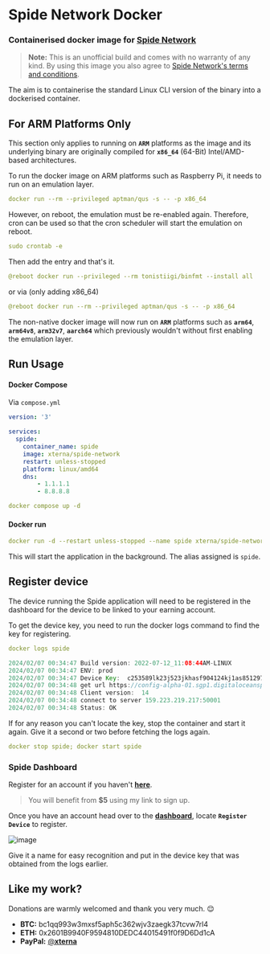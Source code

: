 # Spide Network Docker

### Containerised docker image for [Spide Network](https://spide.network/register.html?c315ee)

>**Note:** This is an unofficial build and comes with no warranty of any kind. By using this image you also agree to [Spide Network's terms and conditions](https://spide.network/terms-of-use.html).

The aim is to containerise the standard Linux CLI version of the binary into a dockerised container.

## For ARM Platforms Only
This section only applies to running on **`ARM`** platforms as the image and its underlying binary are originally compiled for **`x86_64`** (64-Bit) Intel/AMD-based architectures.

To run the docker image on ARM platforms such as Raspberry Pi, it needs to run on an emulation layer.

```yaml
docker run --rm --privileged aptman/qus -s -- -p x86_64
```

However, on reboot, the emulation must be re-enabled again. Therefore, cron can be used so that the cron scheduler will start the emulation on reboot.

```yaml
sudo crontab -e
```

Then add the entry and that's it.

```yaml
@reboot docker run --privileged --rm tonistiigi/binfmt --install all
```
or via (only adding x86_64)
```yaml
@reboot docker run --rm --privileged aptman/qus -s -- -p x86_64
```

The non-native docker image will now run on **`ARM`** platforms such as **`arm64`**, **`arm64v8`**, **`arm32v7`**, **`aarch64`** which previously wouldn't without first enabling the emulation layer.

## Run Usage
#### Docker Compose
Via `compose.yml`
```yaml
version: '3'

services:
  spide:
    container_name: spide
    image: xterna/spide-network
    restart: unless-stopped
    platform: linux/amd64
    dns:
        - 1.1.1.1
        - 8.8.8.8
```
```yaml
docker compose up -d
```

#### Docker run
```yaml
docker run -d --restart unless-stopped --name spide xterna/spide-network
```
This will start the application in the background. The alias assigned is `spide`.

## Register device
The device running the Spide application will need to be registered in the dashboard for the device to be linked to your earning account.

To get the device key, you need to run the docker logs command to find the key for registering.

```yaml
docker logs spide
```
```groovy
2024/02/07 00:34:47 Build version: 2022-07-12_11:08:44AM-LINUX
2024/02/07 00:34:47 ENV: prod
2024/02/07 00:34:47 Device Key:  c253589lk23j523jkhasf904124kj1as8512972215kljasd04asd9085124as3r
2024/02/07 00:34:48 get url https://config-alpha-01.sgp1.digitaloceanspaces.com/client_config_prod_v0.1.json content length 517
2024/02/07 00:34:48 Client version:  14
2024/02/07 00:34:48 connect to server 159.223.219.217:50001
2024/02/07 00:34:48 Status: OK
```
If for any reason you can't locate the key, stop the container and start it again. Give it a second or two before fetching the logs again.
```yaml
docker stop spide; docker start spide
```
### Spide Dashboard
Register for an account if you haven't [**here**](https://spide.network/register.html?c315ee).
>You will benefit from **$5** using my link to sign up.

Once you have an account head over to the [**dashboard**](https://spide.network/network.html), locate **`Register Device`** to register.

![image](https://github.com/XternA/spide-network/assets/9136075/834613f2-4eb6-45d7-8789-b84a197a8dda)

Give it a name for easy recognition and put in the device key that was obtained from the logs earlier.

## Like my work?
Donations are warmly welcomed and thank you very much. 😌
- **BTC:** bc1qq993w3mxsf5aph5c362wjv3zaegk37tcvw7rl4
- **ETH:** 0x2601B9940F9594810DEDC44015491f0f9D6Dd1cA
- **PayPal:** [@**xterna**](https://paypal.me/xterna)

